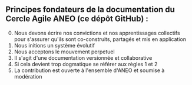 ## Principes fondateurs de la documentation du Cercle Agile ANEO (ce dépôt GitHub) :

0. Nous devons écrire nos convictions et nos apprentissages collectifs pour s'assurer qu'ils sont co-construits, partagés et mis en application
1. Nous initions un système évolutif
2. Nous acceptons le mouvement perpetuel
3. Il s'agit d'une documentation versionnée et collaborative
4. Si cela devient trop dogmatique se référer aux règles 1 et 2
5. La contribution est ouverte à l'ensemble d'ANEO	 et soumise à modération
